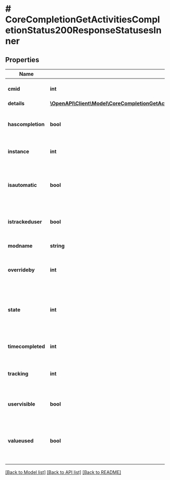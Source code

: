 # # CoreCompletionGetActivitiesCompletionStatus200ResponseStatusesInner

## Properties

Name | Type | Description | Notes
------------ | ------------- | ------------- | -------------
**cmid** | **int** | course module ID | [optional] [default to null]
**details** | [**\OpenAPI\Client\Model\CoreCompletionGetActivitiesCompletionStatus200ResponseStatusesInnerDetailsInner[]**](CoreCompletionGetActivitiesCompletionStatus200ResponseStatusesInnerDetailsInner.md) |  | [optional]
**hascompletion** | **bool** | Whether this activity module has completion enabled | [optional] [default to null]
**instance** | **int** | instance ID | [optional] [default to null]
**isautomatic** | **bool** | Whether this activity module instance tracks completion automatically. | [optional] [default to null]
**istrackeduser** | **bool** | Whether completion is being tracked for this user. | [optional] [default to null]
**modname** | **string** | activity module name | [optional] [default to 'null']
**overrideby** | **int** | The user id who has overriden the status, or null | [optional] [default to null]
**state** | **int** | Completion state value:                                     0 means incomplete,                                     1 complete,                                     2 complete pass,                                     3 complete fail | [optional] [default to null]
**timecompleted** | **int** | timestamp for completed activity | [optional] [default to null]
**tracking** | **int** | type of tracking:                                     0 means none,                                     1 manual,                                     2 automatic | [optional] [default to null]
**uservisible** | **bool** | Whether this activity is visible to the user. | [optional] [default to null]
**valueused** | **bool** | Whether the completion status affects the availability of another activity. | [optional] [default to null]

[[Back to Model list]](../../README.md#models) [[Back to API list]](../../README.md#endpoints) [[Back to README]](../../README.md)
